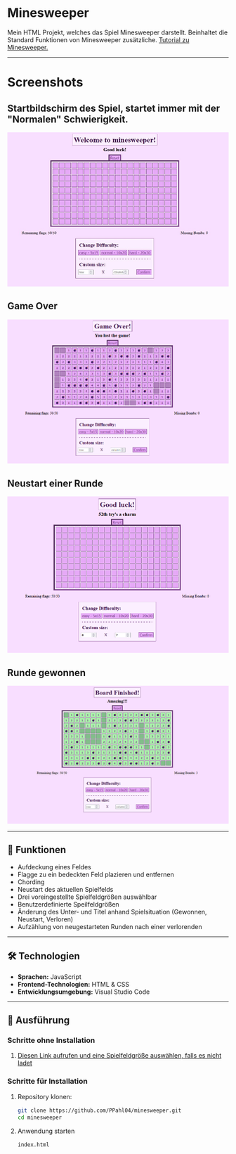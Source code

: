 # Minesweeper

Mein HTML Projekt, welches das Spiel Minesweeper darstellt. Beinhaltet die Standard Funktionen von Minesweeper zusätzliche. 
[Tutorial zu Minesweeper.](https://www.youtube.com/watch?v=9Qh6fUlhUrs&ab_channel=TSSSwag)

---
# Screenshots

## Startbildschirm des Spiel, startet immer mit der "Normalen" Schwierigkeit.
![Startseite](images/StartScreen.jpg "Startbildschirm")

## Game Over
![Game Over](images/GameOver.png "Game Over Bildschirm")

## Neustart einer Runde
![Retry](images/Retry.png "Seite, nachdem das Spiel neugestartet wurde")

## Runde gewonnen
![Won Game](images/FInishedGame.png "Seite, nachden alle Felder im Spielfeld aufgedeckt wurde")


---

## 🚀 Funktionen

- Aufdeckung eines Feldes
- Flagge zu ein bedeckten Feld plazieren und entfernen
- Chording 
- Neustart des aktuellen Spielfelds
- Drei voreingestellte Spielfeldgrößen auswählbar
- Benutzerdefinierte Speilfeldgrößen
- Änderung des Unter- und Titel anhand Spielsituation (Gewonnen, Neustart, Verloren)
- Aufzählung von neugestarteten Runden nach einer verlorenden

---

## 🛠️ Technologien

- **Sprachen:** JavaScript
- **Frontend-Technologien:** HTML & CSS
- **Entwicklungsumgebung:** Visual Studio Code

---

## 🔧 Ausführung

### Schritte ohne Installation

1. [Diesen Link aufrufen und eine Spielfeldgröße auswählen, falls es nicht ladet](https://html-preview.github.io/?url=https://github.com/PPahl04/minesweeper/blob/main/index.html)

### Schritte für Installation

1. Repository klonen:
   ```bash
   git clone https://github.com/PPahl04/minesweeper.git
   cd minesweeper

2. Anwendung starten
    ```bash
    index.html
